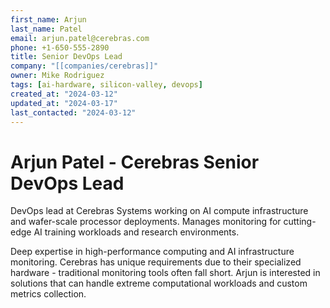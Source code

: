```yaml
---
first_name: Arjun
last_name: Patel
email: arjun.patel@cerebras.com
phone: +1-650-555-2890
title: Senior DevOps Lead
company: "[[companies/cerebras]]"
owner: Mike Rodriguez
tags: [ai-hardware, silicon-valley, devops]
created_at: "2024-03-12"
updated_at: "2024-03-17"
last_contacted: "2024-03-12"
---
```


# Arjun Patel - Cerebras Senior DevOps Lead

DevOps lead at Cerebras Systems working on AI compute infrastructure and wafer-scale processor deployments. Manages monitoring for cutting-edge AI training workloads and research environments.

Deep expertise in high-performance computing and AI infrastructure monitoring. Cerebras has unique requirements due to their specialized hardware - traditional monitoring tools often fall short. Arjun is interested in solutions that can handle extreme computational workloads and custom metrics collection.